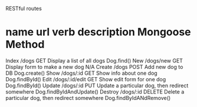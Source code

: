 RESTful routes

name	url				verb	description											Mongoose Method
=====================================================================================================
Index	/dogs			GET		Display a list of all dogs							Dog.find()
New		/dogs/new		GET		Display form to make a new dog						N/A
Create	/dogs			POST	Add new dog to DB									Dog.create()
Show	/dogs/:id		GET		Show info about one dog								Dog.findById()
Edit	/dogs/:id/edit	GET		Show edit form for one dog							Dog.findById()
Update	/dogs/:id		PUT		Update a particular dog, then redirect somewhere	Dog.findByIdAndUpdate()
Destroy	/dogs/:id		DELETE	Delete a particular dog, then redirect somewhere	Dog.findByIdANdRemove()